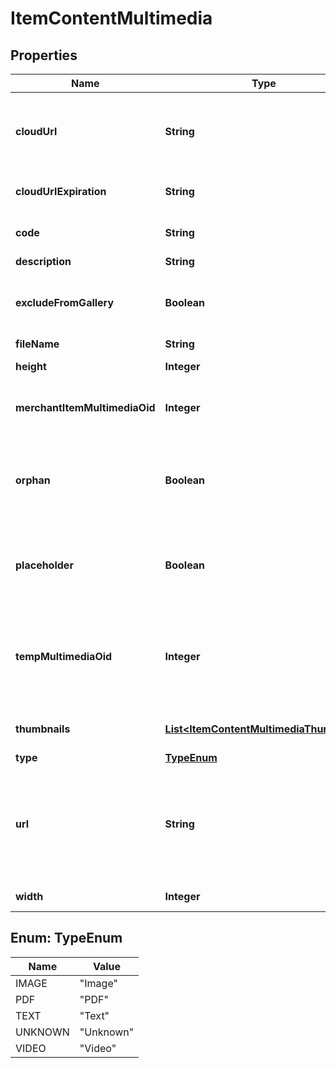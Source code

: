 
# ItemContentMultimedia

## Properties
Name | Type | Description | Notes
------------ | ------------- | ------------- | -------------
**cloudUrl** | **String** | URL where the image can be downloaded from the cloud |  [optional]
**cloudUrlExpiration** | **String** | Expiration date of the cloud URL |  [optional]
**code** | **String** | Code assigned to the file |  [optional]
**description** | **String** | Description |  [optional]
**excludeFromGallery** | **Boolean** | True to exclude from multimedia gallery |  [optional]
**fileName** | **String** | File name |  [optional]
**height** | **Integer** | Height of the image |  [optional]
**merchantItemMultimediaOid** | **Integer** | Item multimedia object identifier |  [optional]
**orphan** | **Boolean** | True if the multimedia is an orphan of the active StoreFront themes |  [optional]
**placeholder** | **Boolean** | True if the object is a place holder that can be populated |  [optional]
**tempMultimediaOid** | **Integer** | Temporary multimedia object identifier assigned if uploading new multimedia |  [optional]
**thumbnails** | [**List&lt;ItemContentMultimediaThumbnail&gt;**](ItemContentMultimediaThumbnail.md) | Thumbnails of this image |  [optional]
**type** | [**TypeEnum**](#TypeEnum) | Type of file |  [optional]
**url** | **String** | URL to download file (on new multimedia record this can be a URL for UltraCart to fetch) |  [optional]
**width** | **Integer** | Width of the image |  [optional]


<a name="TypeEnum"></a>
## Enum: TypeEnum
Name | Value
---- | -----
IMAGE | &quot;Image&quot;
PDF | &quot;PDF&quot;
TEXT | &quot;Text&quot;
UNKNOWN | &quot;Unknown&quot;
VIDEO | &quot;Video&quot;



